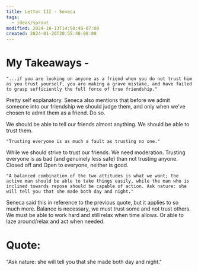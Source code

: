 ```yaml
---
title: Letter III - Seneca
tags:
  - ideas/sprout
modified: 2024-10-13T14:50:40-07:00
created: 2024-01-26T20:55:48-08:00
---
```


# My Takeaways - 


	"...if you are looking on anyone as a friend when you do not trust him as you trust yourself, you are making a grave mistake, and have failed to grasp sufficiently the full force of true friendship."

Pretty self explanatory. Seneca also mentions that before we admit someone into our friendship we should judge them, and only when we've chosen to admit them as a friend. Do so. 

We should be able to tell our friends almost anything. We should be able to trust them.

	"Trusting everyone is as much a fault as trusting no one."

While we should strive to trust our friends. We need moderation. Trusting everyone is as bad (and genuinely less safe) than not trusting anyone. Closed off and Open to everyone, neither is good.

	"A balanced combination of the two attitudes is what we want; the active man should be able to take things easily, while the man who is inclined towards repose should be capable of action. Ask nature: she will tell you that she made both day and night."

Seneca said this in reference to the previous quote, but it applies to so much more. 
Balance is necessary, we must trust some and not trust others. 
We must be able to work hard and still relax when time allows. Or able to laze around/relax and act when needed.


# Quote: 
"Ask nature: she will tell you that she made both day and night."